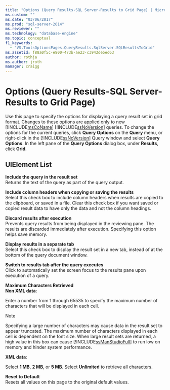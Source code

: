 ```yaml
---
title: "Options (Query Results-SQL Server-Results to Grid Page) | Microsoft Docs"
ms.custom: ""
ms.date: "03/06/2017"
ms.prod: "sql-server-2014"
ms.reviewer: ""
ms.technology: "database-engine"
ms.topic: conceptual
f1_keywords: 
  - "VS.ToolsOptionsPages.QueryResults.SqlServer.SQLResultsToGrid"
ms.assetid: f88a0f5c-e800-473b-ae23-c3943de5ed63
author: rothja
ms.author: jroth
manager: craigg
---
```

# Options (Query Results-SQL Server-Results to Grid Page)
  Use this page to specify the options for displaying a query result set in grid format. Changes to these options are applied only to new [!INCLUDE[msCoName](../includes/msconame-md.md)] [!INCLUDE[ssNoVersion](../includes/ssnoversion-md.md)] queries. To change the options for the current queries, click **Query Options** on the **Query** menu, or right-click in the [!INCLUDE[ssNoVersion](../includes/ssnoversion-md.md)] Query window and select **Query Options**. In the left pane of the **Query Options** dialog box, under **Results**, click **Grid**.  
  
## UIElement List  
 **Include the query in the result set**  
 Returns the text of the query as part of the query output.  
  
 **Include column headers when copying or saving the results**  
 Select this check box to include column headers when results are copied to the clipboard, or saved in a file. Clear this check box if you want saved or copied result data to have only the data and not the column headings.  
  
 **Discard results after execution**  
 Prevents query results from being displayed in the reviewing pane. The results are discarded immediately after execution. Specifying this option helps save memory.  
  
 **Display results in a separate tab**  
 Select this check box to display the result set in a new tab, instead of at the bottom of the query document window.  
  
 **Switch to results tab after the query executes**  
 Click to automatically set the screen focus to the results pane upon execution of a query.  
  
 **Maximum Characters Retrieved**  
 **Non XML data**:  
  
 Enter a number from 1 through 65535 to specify the maximum number of characters that will be displayed in each cell.  
  
> [!NOTE]  
>  Specifying a large number of characters may cause data in the result set to appear truncated. The maximum number of characters displayed in each cell is dependent on the font size. When large result sets are returned, a high value in this box can cause [!INCLUDE[ssManStudioFull](../includes/ssmanstudiofull-md.md)] to run low on memory and hinder system performance.  
  
 **XML data**:  
  
 Select **1 MB**, **2 MB**, or **5 MB**. Select **Unlimited** to retrieve all characters.  
  
 **Reset to Default**  
 Resets all values on this page to the original default values.  
  
  

